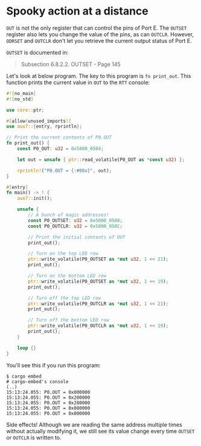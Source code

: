 # Spooky action at a distance

`OUT` is not the only register that can control the pins of Port E. The `OUTSET` register also lets
you change the value of the pins, as can `OUTCLR`. However, `ODRSET` and `OUTCLR` don't let you retrieve the current output status of Port E.

`OUTSET` is documented in:

> Subsection 6.8.2.2. OUTSET - Page 145

Let's look at below program. The key to this program
is `fn print_out`. This function prints the current
value in `OUT` to the `RTT` console:

``` rust
#![no_main]
#![no_std]

use core::ptr;

#[allow(unused_imports)]
use aux7::{entry, rprintln};

// Print the current contents of P0.OUT
fn print_out() {
    const P0_OUT: u32 = 0x5000_0504;

    let out = unsafe { ptr::read_volatile(P0_OUT as *const u32) };

    rprintln!("P0.OUT = {:#08x}", out);
}

#[entry]
fn main() -> ! {
    aux7::init();

    unsafe {
        // A bunch of magic addresses!
        const P0_OUTSET: u32 = 0x5000_0508;
        const P0_OUTCLR: u32 = 0x5000_050C;

        // Print the initial contents of OUT
        print_out();

        // Turn on the top LED row
        ptr::write_volatile(P0_OUTSET as *mut u32, 1 << 21);
        print_out();

        // Turn on the bottom LED row
        ptr::write_volatile(P0_OUTSET as *mut u32, 1 << 19);
        print_out();

        // Turn off the top LED row
        ptr::write_volatile(P0_OUTCLR as *mut u32, 1 << 21);
        print_out();

        // Turn off the bottom LED row
        ptr::write_volatile(P0_OUTCLR as *mut u32, 1 << 19);
        print_out();
    }

    loop {}
}
```

You'll see this if you run this program:

``` console
$ cargo embed
# cargo-embed's console
(..)
15:13:24.055: P0.OUT = 0x000000
15:13:24.055: P0.OUT = 0x200000
15:13:24.055: P0.OUT = 0x280000
15:13:24.055: P0.OUT = 0x080000
15:13:24.055: P0.OUT = 0x000000
```

Side effects! Although we are reading the same address multiple times without actually modifying it,
we still see its value change every time `OUTSET` or `OUTCLR` is written to.
